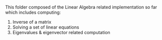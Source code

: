 This folder composed of the Linear Algebra related implementation so far which includes computing:
1) Inverse of a matrix
2) Solving a set of linear equations
3) Eigenvalues & eigenvector related computation
